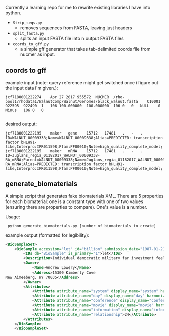Currently a learning repo for me to rewrite existing libraries I have into python.

* `Strip_seqs.py`
  - removes sequences from FASTA, leaving just headers
* `split_fasta.py`
  - splits an input FASTA file into n output FASTA files  
* `coords_to_gff.py`
  - a simple gff generator that takes tab-delimited coords file from nucmer as input.

  
  

## coords to gff

example input (note: query reference might get switched once i figure out the input data i'm given.):
```buildoutcfg
jcf7180001222274	Apr 27 2017	955572	NUCMER	/rho-pool1/rhodata1/WalnutComp/Walnut/Genomes/black_walnut.fasta	C10001	922595	922490	1	106	100.000000	100.000000	106	0	0	NULL	0	Minus	106	0	0


```

desired output:

```
jcf7180001222195	maker	gene	15712	17481	.	-	.	ID=WALNUT_00009338;Name=WALNUT_00009338;Alias=PREDICTED: transcription factor bHLH91-like,Interpro:IPR011598,Pfam:PF00010;Note=high_quality_complete_model;
jcf7180001222195	maker	mRNA	15712	17481	.	-	.	ID=Juglans_regia_01182017_WALNUT_00009338-RA_mRNA;Parent=WALNUT_00009338;Name=Juglans_regia_01182017_WALNUT_00009338-RA_mRNA;Alias=PREDICTED: transcription factor bHLH91-like,Interpro:IPR011598,Pfam:PF00010;Note=high_quality_complete_model;

```

## generate_biomaterials

A simple script that generates fake biomaterials XML.  There are 5 properties for each biomaterial: one is a constant type with one of two values (ensuring there are properties to compare).  One's value is a number.

Usage:

` python generate_biomaterials.py [number of biomaterials to create]`

example output (formatted for legibility):

```xml
<BioSampleSet>
	<BioSample accession="let" id="billion" submission_date="1987-01-21">
		<IDs db="BioSample" is_primary="1">let</IDs>
		<Description>Individual democratic military far investment feeling.</Description>
		<Owner>
			<Name>Andrew Lowery</Name>
			<Address>15300 Kimberly Cove
New Aimeeberg, WY 70035</Address>
		</Owner>
		<Attributes>
			<Attribute attribute_name="system" display_name="system" harmonized_name="system">short</Attribute>
			<Attribute attribute_name="day" display_name="day" harmonized_name="day">dream</Attribute>
			<Attribute attribute_name="conference" display_name="conference" harmonized_name="conference">north</Attribute>
			<Attribute attribute_name="movie" display_name="movie" harmonized_name="movie">despite</Attribute>
			<Attribute attribute_name="information" display_name="information" harmonized_name="information">forget</Attribute>
			<Attribute attribute_name="relationship">24</Attribute>
		</Attributes>
	</BioSample>
	</BioSampleSet>
```


